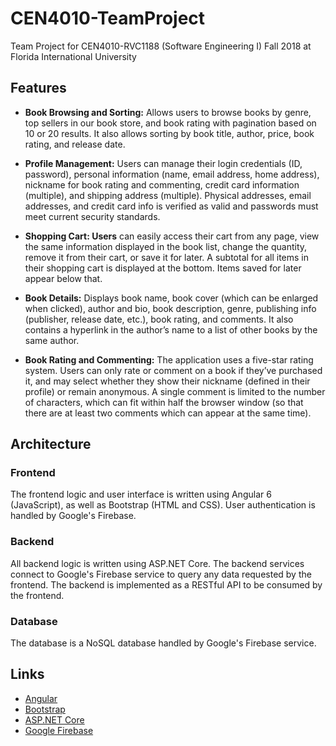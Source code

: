 # CEN4010-TeamProject
Team Project for CEN4010-RVC1188 (Software Engineering I) Fall 2018 at Florida International University

## Features
- **Book Browsing and Sorting:** Allows users to browse books by genre, top sellers in our book store, and book rating with pagination based on 10 or 20 results. It also allows sorting by book title, author, price, book rating, and release date.

- **Profile Management:** Users can manage their login credentials (ID, password), personal information (name, email address, home address), nickname for book rating and commenting, credit card information (multiple), and shipping address (multiple). Physical addresses, email addresses, and credit card info is verified as valid and passwords must meet current security standards.

- **Shopping Cart: Users** can easily access their cart from any page, view the same information displayed in the book list, change the quantity, remove it from their cart, or save it for later. A subtotal for all items in their shopping cart is displayed at the bottom. Items saved for later appear below that.

- **Book Details:** Displays book name, book cover (which can be enlarged when clicked), author and bio, book description, genre, publishing info (publisher, release date, etc.), book rating, and comments. It also contains a hyperlink  in the author’s name to a list of other books by the same author.

- **Book Rating and Commenting:** The application uses a five-star rating system. Users can only rate or comment on a book if they’ve purchased it, and may select whether they show their nickname (defined in their profile) or remain anonymous. A single comment is limited to the number of characters, which can fit within half the browser window (so that there are at least two comments which can appear at the same time).

## Architecture
### Frontend
The frontend logic and user interface is written using Angular 6 (JavaScript), as well as Bootstrap (HTML and CSS). User authentication is handled by Google's Firebase.

### Backend
All backend logic is written using ASP.NET Core. The backend services connect to Google's Firebase service to query any data requested by the frontend. The backend is implemented as a RESTful API to be consumed by the frontend.

### Database
The database is a NoSQL database handled by Google's Firebase service.

## Links
- [Angular](https://angular.io/)
- [Bootstrap](https://getbootstrap.com/)
- [ASP.NET Core](https://www.asp.net/)
- [Google Firebase](https://firebase.google.com/)

